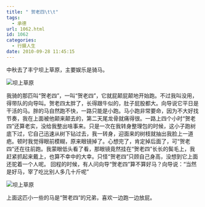 ```yaml
---
title: " 贺老四\t\t"
tags:
  - 承德
url: 1062.html
id: 1062
categories:
  - 行摄人生
date: 2010-09-28 11:45:15
---
```


中秋去了丰宁坝上草原，主要娱乐是骑马。 

![坝上草原](../../../images/2010/09/img_5475.jpg "坝上草原") 

我骑的那匹叫“贺老四”，一叫“贺老四”，它就屁颠屁颠地开始跑。不过我叫没用，得带队的向导叫。贺老四太胖了，长得跟牛似的，肚子屁股都大。向导说它平日是干活的马。胖的马自然跑不快，一路只能是小跑。马小跑非常要命，因为不大好找节奏，我在上面被他颠来颠去的，第二天尾龙骨就痛得很。一路上四个小时“贺老四”还算老实，没给我整出啥事来。只是一次在我转身整理包的时候，这小子跑树底下过，它自己迅速从树下钻过去，我一转身，迎面来的树枝就抽出我脸上一道疤。顿时我觉得眼前模糊，原来眼镜掉了。心想完了，肯定掉后面了，可“贺老四”还在往前跑。我蒙眼低头看了看，那眼镜竟然挂在“贺老四”长长的鬓毛上，我赶紧抓起来戴上，也算不幸中的大幸。只怪“贺老四”只顾自己身高，没想到它上面还驼着一个人呢。 回程的时候，有人问向导“贺老四”算不算好马？向导说：“当然是好马，宰了吃比别人多几十斤呢” 

![坝上草原](../../../images/2010/09/img_5480.jpg "坝上草原") 

上面这匹小一些的马是“贺老四”的兄弟，喜欢一边跑一边放屁。